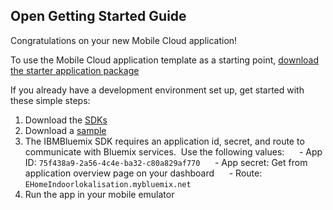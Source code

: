 Open Getting Started Guide
-----------------------------------------
Congratulations on your new Mobile Cloud application!

To use the Mobile Cloud application template as a starting point, [download the starter application package](https://console-monolith-20151020-180314.ng.bluemix.net:443/rest/../rest/apps/75f438a9-2a56-4c4e-ba32-c80a829af770/starter-download)

If you already have a development environment set up, get started with these simple steps:

1. Download the [SDKs](https://www.ng.bluemix.net/docs/#starters/mobile/index.html#index)
2. Download a [sample](https://hub.jazz.net/user/mobilecloud)
3. The IBMBluemix SDK requires an application id, secret, and route to communicate with Bluemix services.  Use the following values:
     - App ID: `75f438a9-2a56-4c4e-ba32-c80a829af770`
     - App secret: Get from application overview page on your dashboard
     - Route: `EHomeIndoorlokalisation.mybluemix.net` 
4. Run the app in your mobile emulator